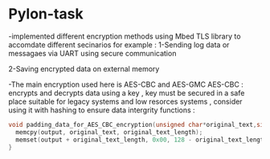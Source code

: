 # Pylon-task
-implemented different encryption methods using Mbed TLS library to accomdate different secinarios for example :
1-Sending log data or messagaes via UART using secure communication 

2-Saving encrypted data on external memory

-The main encryption used here is AES-CBC and AES-GMC 
  AES-CBC :
          encrypts and decrypts data using a key , key must be secured in a safe place
          suitable for legacy systems and low resorces systems , consider using it with hashing to ensure data intergrity
  functions :
  ``` C
  void padding_data_for_AES_CBC_encryption(unsigned char*original_text,size_t original_text_length,unsigned char * output){
    memcpy(output, original_text, original_text_length);
    memset(output + original_text_length, 0x00, 128 - original_text_length);  //padding
}
```
